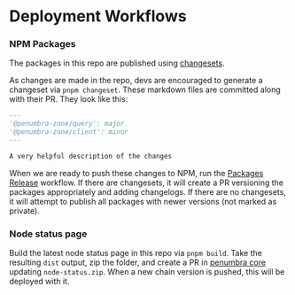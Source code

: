 # Deployment Workflows

### NPM Packages

The packages in this repo are published using [changesets](https://github.com/changesets/changesets).

As changes are made in the repo, devs are encouraged to generate a changeset via `pnpm changeset`. These markdown files are committed along with their PR. They look like this:

```markdown
---
'@penumbra-zone/query': major
'@penumbra-zone/client': minor
---

A very helpful description of the changes
```

When we are ready to push these changes to NPM, run the [Packages Release](../../../../../../.github/workflows/packages-release.yml) workflow.
If there are changesets, it will create a PR versioning the packages appropriately and adding changelogs.
If there are no changesets, it will attempt to publish all packages with newer versions (not marked as private).

### Node status page

Build the latest node status page in this repo via `pnpm build`. Take the resulting `dist` output,
zip the folder, and create a PR in [penumbra core](https://github.com/penumbra-zone/penumbra/tree/main/assets) updating `node-status.zip`.
When a new chain version is pushed, this will be deployed with it.
